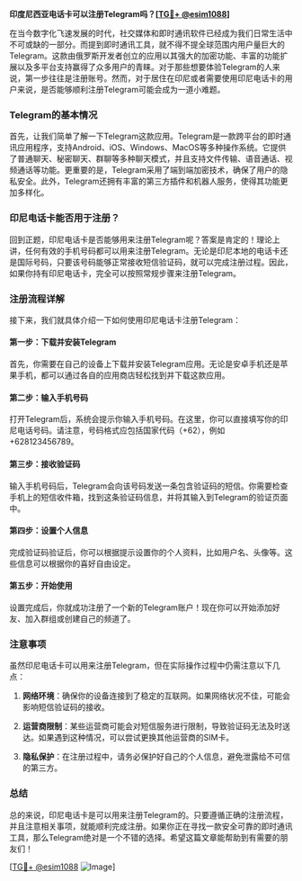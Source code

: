 **印度尼西亚电话卡可以注册Telegram吗？[[TG💪+ @esim1088](https://t.me/s/esim1088)]**

在当今数字化飞速发展的时代，社交媒体和即时通讯软件已经成为我们日常生活中不可或缺的一部分。而提到即时通讯工具，就不得不提全球范围内用户量巨大的Telegram。这款由俄罗斯开发者创立的应用以其强大的加密功能、丰富的功能扩展以及多平台支持赢得了众多用户的青睐。对于那些想要体验Telegram的人来说，第一步往往是注册账号。然而，对于居住在印尼或者需要使用印尼电话卡的用户来说，是否能够顺利注册Telegram可能会成为一道小难题。

### Telegram的基本情况

首先，让我们简单了解一下Telegram这款应用。Telegram是一款跨平台的即时通讯应用程序，支持Android、iOS、Windows、MacOS等多种操作系统。它提供了普通聊天、秘密聊天、群聊等多种聊天模式，并且支持文件传输、语音通话、视频通话等功能。更重要的是，Telegram采用了端到端加密技术，确保了用户的隐私安全。此外，Telegram还拥有丰富的第三方插件和机器人服务，使得其功能更加多样化。

### 印尼电话卡能否用于注册？

回到正题，印尼电话卡是否能够用来注册Telegram呢？答案是肯定的！理论上讲，任何有效的手机号码都可以用来注册Telegram。无论是印尼本地的电话卡还是国际号码，只要该号码能够正常接收短信验证码，就可以完成注册过程。因此，如果你持有印尼电话卡，完全可以按照常规步骤来注册Telegram。

### 注册流程详解

接下来，我们就具体介绍一下如何使用印尼电话卡注册Telegram：

#### 第一步：下载并安装Telegram
首先，你需要在自己的设备上下载并安装Telegram应用。无论是安卓手机还是苹果手机，都可以通过各自的应用商店轻松找到并下载这款应用。

#### 第二步：输入手机号码
打开Telegram后，系统会提示你输入手机号码。在这里，你可以直接填写你的印尼电话号码。请注意，号码格式应包括国家代码（+62），例如+628123456789。

#### 第三步：接收验证码
输入手机号码后，Telegram会向该号码发送一条包含验证码的短信。你需要检查手机上的短信收件箱，找到这条验证码信息，并将其输入到Telegram的验证页面中。

#### 第四步：设置个人信息
完成验证码验证后，你可以根据提示设置你的个人资料，比如用户名、头像等。这些信息可以根据你的喜好自由设定。

#### 第五步：开始使用
设置完成后，你就成功注册了一个新的Telegram账户！现在你可以开始添加好友、加入群组或创建自己的频道了。

### 注意事项

虽然印尼电话卡可以用来注册Telegram，但在实际操作过程中仍需注意以下几点：

1. **网络环境**：确保你的设备连接到了稳定的互联网。如果网络状况不佳，可能会影响短信验证码的接收。
   
2. **运营商限制**：某些运营商可能会对短信服务进行限制，导致验证码无法及时送达。如果遇到这种情况，可以尝试更换其他运营商的SIM卡。

3. **隐私保护**：在注册过程中，请务必保护好自己的个人信息，避免泄露给不可信的第三方。

### 总结

总的来说，印尼电话卡是可以用来注册Telegram的。只要遵循正确的注册流程，并且注意相关事项，就能顺利完成注册。如果你正在寻找一款安全可靠的即时通讯工具，那么Telegram绝对是一个不错的选择。希望这篇文章能帮助到有需要的朋友们！

[[TG💪+ @esim1088](https://t.me/s/esim1088) ![Image](https://i.postimg.cc/4NQfJmqS/Snipaste-2025-05-13-00-14-12.png)]